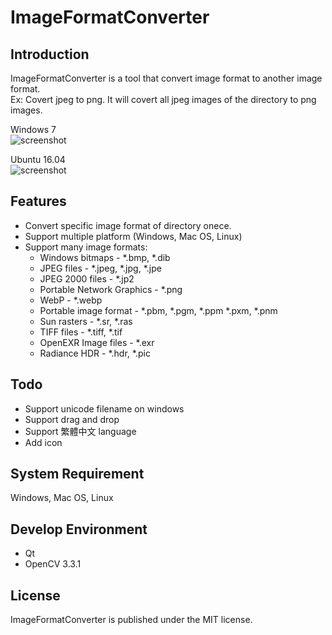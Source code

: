ImageFormatConverter
====================

## Introduction
ImageFormatConverter is a tool that convert image format to another image format.  
Ex: Covert jpeg to png. It will covert all jpeg images of the directory to png images.  
  
Windows 7  
![screenshot](https://raw.github.com/shengyu7697/ImageFormatConverter/master/screenshot/screenshot_win7.png)  
  
Ubuntu 16.04  
![screenshot](https://raw.github.com/shengyu7697/ImageFormatConverter/master/screenshot/screenshot_ubuntu1604.png)  

## Features
* Convert specific image format of directory onece.
* Support multiple platform (Windows, Mac OS, Linux)
* Support many image formats:
    + Windows bitmaps - *.bmp, *.dib
    + JPEG files - *.jpeg, *.jpg, *.jpe
    + JPEG 2000 files - *.jp2
    + Portable Network Graphics - *.png
    + WebP - *.webp
    + Portable image format - *.pbm, *.pgm, *.ppm *.pxm, *.pnm
    + Sun rasters - *.sr, *.ras
    + TIFF files - *.tiff, *.tif
    + OpenEXR Image files - *.exr
    + Radiance HDR - *.hdr, *.pic

## Todo
* Support unicode filename on windows
* Support drag and drop
* Support 繁體中文 language
* Add icon

## System Requirement
Windows, Mac OS, Linux  

## Develop Environment
* Qt
* OpenCV 3.3.1

## License
ImageFormatConverter is published under the MIT license.  
